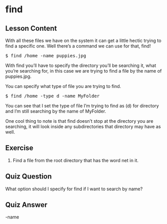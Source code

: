 # find

## Lesson Content

With all these files we have on the system it can get a little hectic trying to find a specific one. Well there’s a command we can use for that, find!

<pre>$ find /home -name puppies.jpg</pre>

With find you’ll have to specify the directory you’ll be searching it, what you’re searching for, in this case we are trying to find a file by the name of puppies.jpg.

You can specify what type of file you are trying to find.

<pre>$ find /home -type d -name MyFolder</pre>

You can see that I set the type of file I’m trying to find as (d) for directory and I’m still searching by the name of MyFolder.

One cool thing to note is that find doesn’t stop at the directory you are searching, it will look inside any subdirectories that directory may have as well.

## Exercise

<ol>
<li>Find a file from the root directory that has the word net in it.</li>
</ol>

## Quiz Question

What option should I specify for find if I want to search by name?

## Quiz Answer

-name
